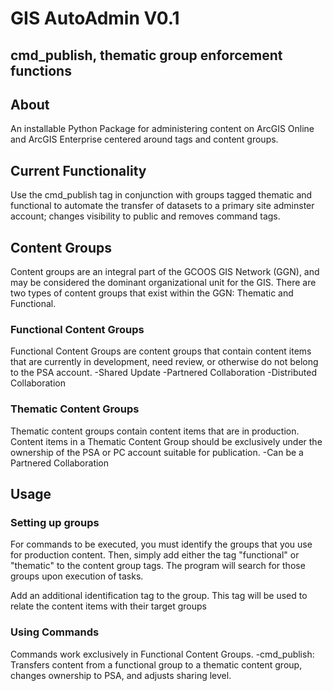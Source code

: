 #  GIS AutoAdmin V0.1
## cmd_publish, thematic group enforcement functions

## About
An installable Python Package for administering content on ArcGIS Online and ArcGIS Enterprise centered around tags and content groups.  

## Current Functionality
Use the cmd_publish tag in conjunction with groups tagged thematic and functional to automate the transfer of datasets to a primary site adminster account; changes visibility to public and removes command tags.  

## Content Groups
Content groups are an integral part of the GCOOS GIS Network (GGN), and may be considered the dominant organizational unit for the GIS. There are two types of content groups that exist within the GGN: Thematic and Functional. 

### Functional Content Groups
Functional Content Groups are content groups that contain content items that are currently in development, need review, or otherwise do not belong to the PSA account. 
-Shared Update
-Partnered Collaboration
-Distributed Collaboration

### Thematic Content Groups
Thematic content groups contain content items that are in production. Content items in a Thematic Content Group should be exclusively under the ownership of the PSA or PC account suitable for publication.
-Can be a Partnered Collaboration

## Usage
### Setting up groups
For commands to be executed, you must identify the groups that you use for production content. Then, simply add either the tag "functional" or "thematic" to the content group tags. The program will search for those groups upon execution of tasks.

Add an additional identification tag to the group. This tag will be used to relate the content items with their target groups

### Using Commands
Commands work exclusively in Functional Content Groups. 
-cmd_publish: Transfers content from a functional group to a thematic content group, changes ownership to PSA, and adjusts sharing level. 
